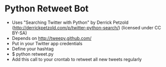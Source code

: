Python Retweet Bot
==================

* Uses "Searching Twitter with Python" by Derrick Petzold (http://derrickpetzold.com/p/twitter-python-search/) (licensed under CC BY-SA)
* Depends on http://tweepy.github.com/
* Put in your Twitter app credentials
* Define your hashtag
* $ python retweet.py
* Add this call to your crontab to retweet all new tweets regularly
